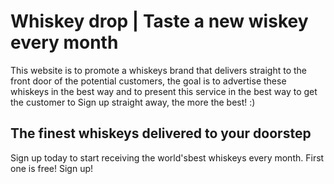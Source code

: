  # Whiskey drop | Taste a new wiskey every month
This website is to promote a whiskeys brand that delivers straight to the front door of the potential customers, the goal is to advertise these whiskeys in the best way and to present this service in the best way to get the customer to Sign up straight away, the more the best! :)

## The finest whiskeys delivered to your doorstep
Sign up today to start receiving the world'sbest whiskeys every month.
First one is free!
Sign up!



